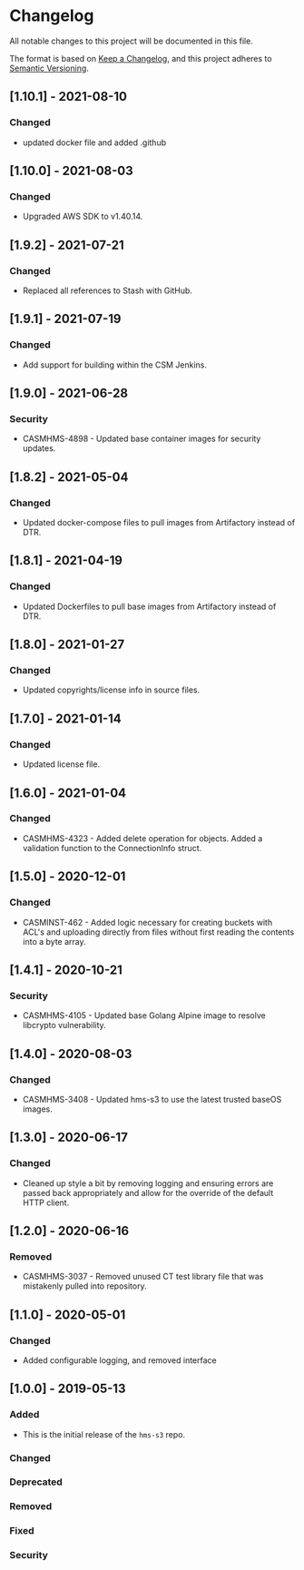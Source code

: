 # Changelog

All notable changes to this project will be documented in this file.

The format is based on [Keep a Changelog](https://keepachangelog.com/en/1.0.0/),
and this project adheres to [Semantic Versioning](https://semver.org/spec/v2.0.0.html).

## [1.10.1] - 2021-08-10

### Changed

- updated docker file and added .github

## [1.10.0] - 2021-08-03

### Changed

- Upgraded AWS SDK to v1.40.14.

## [1.9.2] - 2021-07-21

### Changed

- Replaced all references to Stash with GitHub.

## [1.9.1] - 2021-07-19

### Changed

- Add support for building within the CSM Jenkins.

## [1.9.0] - 2021-06-28

### Security

- CASMHMS-4898 - Updated base container images for security updates.

## [1.8.2] - 2021-05-04

### Changed

- Updated docker-compose files to pull images from Artifactory instead of DTR.

## [1.8.1] - 2021-04-19

### Changed

- Updated Dockerfiles to pull base images from Artifactory instead of DTR.

## [1.8.0] - 2021-01-27

### Changed

- Updated copyrights/license info in source files.

## [1.7.0] - 2021-01-14

### Changed

- Updated license file.

## [1.6.0] - 2021-01-04

### Changed

- CASMHMS-4323 - Added delete operation for objects. Added a validation function to the ConnectionInfo struct.

## [1.5.0] - 2020-12-01

### Changed

- CASMINST-462 - Added logic necessary for creating buckets with ACL's and uploading directly from files without first reading the contents into a byte array.

## [1.4.1] - 2020-10-21

### Security

- CASMHMS-4105 - Updated base Golang Alpine image to resolve libcrypto vulnerability.

## [1.4.0] - 2020-08-03

### Changed

- CASMHMS-3408 - Updated hms-s3 to use the latest trusted baseOS images.

## [1.3.0] - 2020-06-17

### Changed

- Cleaned up style a bit by removing logging and ensuring errors are passed back appropriately and allow for the override of the default HTTP client.

## [1.2.0] - 2020-06-16

### Removed

- CASMHMS-3037 - Removed unused CT test library file that was mistakenly pulled into repository.

## [1.1.0] - 2020-05-01

### Changed

- Added configurable logging, and removed interface

## [1.0.0] - 2019-05-13

### Added

- This is the initial release of the `hms-s3` repo.

### Changed

### Deprecated

### Removed

### Fixed

### Security
